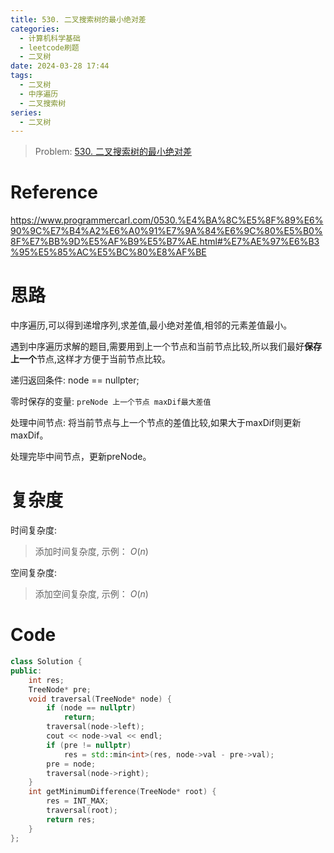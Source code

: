 ```yaml
---
title: 530. 二叉搜索树的最小绝对差
categories:
  - 计算机科学基础
  - leetcode刷题
  - 二叉树
date: 2024-03-28 17:44
tags:
  - 二叉树
  - 中序遍历
  - 二叉搜索树
series:
  - 二叉树
---
```


> Problem: [530. 二叉搜索树的最小绝对差](https://leetcode.cn/problems/minimum-absolute-difference-in-bst/description/)

# Reference

https://www.programmercarl.com/0530.%E4%BA%8C%E5%8F%89%E6%90%9C%E7%B4%A2%E6%A0%91%E7%9A%84%E6%9C%80%E5%B0%8F%E7%BB%9D%E5%AF%B9%E5%B7%AE.html#%E7%AE%97%E6%B3%95%E5%85%AC%E5%BC%80%E8%AF%BE

# 思路

中序遍历,可以得到递增序列,求差值,最小绝对差值,相邻的元素差值最小。

遇到中序遍历求解的题目,需要用到上一个节点和当前节点比较,所以我们最好**保存上一个**节点,这样才方便于当前节点比较。

递归返回条件: node == nullpter;

零时保存的变量: `preNode 上一个节点 maxDif最大差值`

处理中间节点: 将当前节点与上一个节点的差值比较,如果大于maxDif则更新maxDif。

处理完毕中间节点，更新preNode。

# 复杂度

时间复杂度:
> 添加时间复杂度, 示例： $O(n)$

空间复杂度:
> 添加空间复杂度, 示例： $O(n)$



# Code
```C++ []
class Solution {
public:
    int res;
    TreeNode* pre;
    void traversal(TreeNode* node) {
        if (node == nullptr)
            return;
        traversal(node->left);
        cout << node->val << endl;
        if (pre != nullptr)
            res = std::min<int>(res, node->val - pre->val);
        pre = node;
        traversal(node->right);
    }
    int getMinimumDifference(TreeNode* root) {
        res = INT_MAX;
        traversal(root);
        return res;
    }
};
```
  
